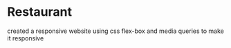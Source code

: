 # Restaurant
created a responsive website using css flex-box and media queries to make it responsive 
